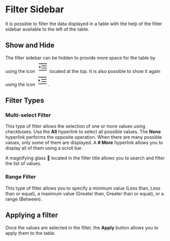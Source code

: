 # Filter Sidebar

It is possible to filter the data displayed in a table with the help of the filter sidebar available to the left of the table.

## Show and Hide

The filter sidebar can be hidden to provide more space for the table by using the icon ![MenuFoldIcon](MenuFoldIcon.png) located at the top. It is also possible to show it again using the icon ![MenuUnfoldIcon](MenuUnfoldIcon.png).

## Filter Types

### Multi-select Filter

This type of filter allows the selection of one or more values using checkboxes. Use the **All** hyperlink to select all possible values. The **None** hyperlink performs the opposite operation. When there are many possible values, only some of them are displayed. A **# More** hyperlink allows you to display all of them using a scroll bar.

A magnifying glass 🔎 located in the filter title allows you to search and filter the list of values.

### Range Filter

This type of filter allows you to specify a minimum value (Less than, Less than or equal), a maximum value (Greater than, Greater than or equal), or a range (Between).

## Applying a filter

Once the values are selected in the filter, the **Apply** button allows you to apply them to the table.
